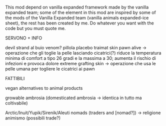 This mod depend on vanilla expanded framework made by the vanilla expanded team; some of the element in this mod are inspired by some of the mods of the Vanilla Expanded team (vanilla animals expanded-ice sheet), the rest has been created by me. Do whatever you want with the code but you must quote me.

SERVONO + INFO

devil strand al buio
venom?
pillola placebo
traimat
skin pawn alive -> operazione che gli toglie la pelle lasciando cicatrici(?) riduce la temperatura minima di comfort a tipo 26 gradi e la massima a 30; aumenta il rischio di infezioni e provoca dolore extreme
grafting skin -> operazione che usa le pelle umana per togliere le cicatrici ai pawn

FATTIBILI

vegan alternatives to animal products

growable ambrosia (domesticated ambrosia -> identica in tutto ma coltivabile)

Arctic/Inuit/Yupik/Sirenik/Aleuti nomads (traders and [nomad?]) -> religione animismo (possibili trade?)
